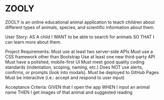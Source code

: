# ZOOLY

ZOOLY is an online educational animal application to teach children about different types of animals, species, and scientific information about them.

User Story:
AS A child
I WANT to be able to search for animals
SO THAT I can learn more about them.

Project Requirements:
Must use at least two server-side APIs
Must use a CSS framework other than Bootstrap
Use at least one new third-party API
Must have a polished, mobile-first UI
Must meet good quality coding standards (indentation, scoping, naming, etc.)
Does NOT use alerts, confirms, or prompts (look into modals).
Must be deployed to GitHub Pages
Must be interactive (i.e.: accept and respond to user input)


Acceptance Criteria:
GIVEN that I open the app
WHEN I input an animal name
THEN I get images of that animal and suggested reading